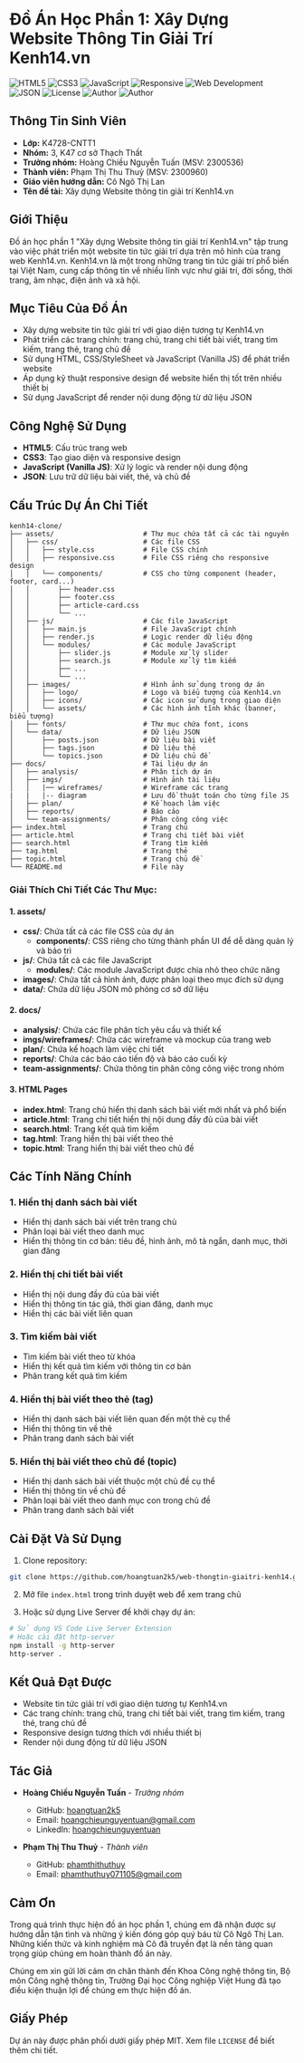 # Đồ Án Học Phần 1: Xây Dựng Website Thông Tin Giải Trí Kenh14.vn

![HTML5](https://img.shields.io/badge/-HTML5-E34F26?style=flat&logo=html5&logoColor=white)
![CSS3](https://img.shields.io/badge/-CSS3-1572B6?style=flat&logo=css3)
![JavaScript](https://img.shields.io/badge/-JavaScript-F7DF1E?style=flat&logo=javascript&logoColor=black)
![Responsive](https://img.shields.io/badge/-Responsive-blue)
![Web Development](https://img.shields.io/badge/-Web%20Development-green)
![JSON](https://img.shields.io/badge/-JSON-lightgrey)
![License](https://img.shields.io/badge/License-MIT-brightgreen)
![Author](https://img.shields.io/badge/Author-Ho%C3%A0ng%20Chi%E1%BB%81u%20Nguy%E1%BB%85n%20Tu%E1%BA%A5n-blueviolet)
![Author](https://img.shields.io/badge/Author-Ph%E1%BA%A1m%20Th%E1%BB%8B%20Thu%20Thu%E1%BB%B7-pink)


## Thông Tin Sinh Viên
- **Lớp:** K4728-CNTT1
- **Nhóm:** 3, K47 cơ sở Thạch Thất
- **Trưởng nhóm:** Hoàng Chiều Nguyễn Tuấn (MSV: 2300536)
- **Thành viên:** Phạm Thị Thu Thuỷ (MSV: 2300960)
- **Giáo viên hướng dẫn:** Cô Ngô Thị Lan
- **Tên đề tài:** Xây dựng Website thông tin giải trí Kenh14.vn

## Giới Thiệu

Đồ án học phần 1 "Xây dựng Website thông tin giải trí Kenh14.vn" tập trung vào việc phát triển một website tin tức giải trí dựa trên mô hình của trang web Kenh14.vn. Kenh14.vn là một trong những trang tin tức giải trí phổ biến tại Việt Nam, cung cấp thông tin về nhiều lĩnh vực như giải trí, đời sống, thời trang, âm nhạc, điện ảnh và xã hội.

## Mục Tiêu Của Đồ Án

- Xây dựng website tin tức giải trí với giao diện tương tự Kenh14.vn
- Phát triển các trang chính: trang chủ, trang chi tiết bài viết, trang tìm kiếm, trang thẻ, trang chủ đề
- Sử dụng HTML, CSS/StyleSheet và JavaScript (Vanilla JS) để phát triển website
- Áp dụng kỹ thuật responsive design để website hiển thị tốt trên nhiều thiết bị
- Sử dụng JavaScript để render nội dung động từ dữ liệu JSON

## Công Nghệ Sử Dụng

- **HTML5**: Cấu trúc trang web
- **CSS3**: Tạo giao diện và responsive design
- **JavaScript (Vanilla JS)**: Xử lý logic và render nội dung động
- **JSON**: Lưu trữ dữ liệu bài viết, thẻ, và chủ đề

## Cấu Trúc Dự Án Chi Tiết

```
kenh14-clone/
├── assets/                      # Thư mục chứa tất cả các tài nguyên
│   ├── css/                     # Các file CSS
│   │   ├── style.css            # File CSS chính
│   │   ├── responsive.css       # File CSS riêng cho responsive design
│   │   └── components/          # CSS cho từng component (header, footer, card...)
│   │       ├── header.css
│   │       ├── footer.css
│   │       ├── article-card.css
│   │       └── ...
│   ├── js/                      # Các file JavaScript
│   │   ├── main.js              # File JavaScript chính
│   │   ├── render.js            # Logic render dữ liệu động
│   │   └── modules/             # Các module JavaScript
│   │       ├── slider.js        # Module xử lý slider
│   │       ├── search.js        # Module xử lý tìm kiếm
│   │       ├── ...
│   │       └── ...
│   ├── images/                  # Hình ảnh sử dụng trong dự án
│   │   ├── logo/                # Logo và biểu tượng của Kenh14.vn
│   │   ├── icons/               # Các icon sử dụng trong giao diện
│   │   └── assets/              # Các hình ảnh tĩnh khác (banner, biểu tượng)
│   ├── fonts/                   # Thư mục chứa font, icons
│   └── data/                    # Dữ liệu JSON
│       ├── posts.json           # Dữ liệu bài viết
│       ├── tags.json            # Dữ liệu thẻ
│       └── topics.json          # Dữ liệu chủ đề
├── docs/                        # Tài liệu dự án
│   ├── analysis/                # Phân tích dự án
│   ├── imgs/                    # Hình ảnh tài liệu
│   │   |── wireframes/          # Wireframe các trang
|   |   |-- diagram              # Lưu đồ thuật toán cho từng file JS
│   ├── plan/                    # Kế hoạch làm việc
│   ├── reports/                 # Báo cáo
│   └── team-assignments/        # Phân công công việc
├── index.html                   # Trang chủ
├── article.html                 # Trang chi tiết bài viết
├── search.html                  # Trang tìm kiếm
├── tag.html                     # Trang thẻ
├── topic.html                   # Trang chủ đề
└── README.md                    # File này
```

### Giải Thích Chi Tiết Các Thư Mục:

#### 1. assets/
- **css/**: Chứa tất cả các file CSS của dự án
  - **components/**: CSS riêng cho từng thành phần UI để dễ dàng quản lý và bảo trì
- **js/**: Chứa tất cả các file JavaScript
  - **modules/**: Các module JavaScript được chia nhỏ theo chức năng
- **images/**: Chứa tất cả hình ảnh, được phân loại theo mục đích sử dụng
- **data/**: Chứa dữ liệu JSON mô phỏng cơ sở dữ liệu

#### 2. docs/
- **analysis/**: Chứa các file phân tích yêu cầu và thiết kế
- **imgs/wireframes/**: Chứa các wireframe và mockup của trang web
- **plan/**: Chứa kế hoạch làm việc chi tiết
- **reports/**: Chứa các báo cáo tiến độ và báo cáo cuối kỳ
- **team-assignments/**: Chứa thông tin phân công công việc trong nhóm

#### 3. HTML Pages
- **index.html**: Trang chủ hiển thị danh sách bài viết mới nhất và phổ biến
- **article.html**: Trang chi tiết hiển thị nội dung đầy đủ của bài viết
- **search.html**: Trang kết quả tìm kiếm
- **tag.html**: Trang hiển thị bài viết theo thẻ
- **topic.html**: Trang hiển thị bài viết theo chủ đề

## Các Tính Năng Chính

### 1. Hiển thị danh sách bài viết
- Hiển thị danh sách bài viết trên trang chủ
- Phân loại bài viết theo danh mục
- Hiển thị thông tin cơ bản: tiêu đề, hình ảnh, mô tả ngắn, danh mục, thời gian đăng

### 2. Hiển thị chi tiết bài viết
- Hiển thị nội dung đầy đủ của bài viết
- Hiển thị thông tin tác giả, thời gian đăng, danh mục
- Hiển thị các bài viết liên quan

### 3. Tìm kiếm bài viết
- Tìm kiếm bài viết theo từ khóa
- Hiển thị kết quả tìm kiếm với thông tin cơ bản
- Phân trang kết quả tìm kiếm

### 4. Hiển thị bài viết theo thẻ (tag)
- Hiển thị danh sách bài viết liên quan đến một thẻ cụ thể
- Hiển thị thông tin về thẻ
- Phân trang danh sách bài viết

### 5. Hiển thị bài viết theo chủ đề (topic)
- Hiển thị danh sách bài viết thuộc một chủ đề cụ thể
- Hiển thị thông tin về chủ đề
- Phân loại bài viết theo danh mục con trong chủ đề
- Phân trang danh sách bài viết

## Cài Đặt Và Sử Dụng

1. Clone repository:
```bash
git clone https://github.com/hoangtuan2k5/web-thongtin-giaitri-kenh14.git
```

2. Mở file `index.html` trong trình duyệt web để xem trang chủ

3. Hoặc sử dụng Live Server để khởi chạy dự án:
```bash
# Sử dụng VS Code Live Server Extension
# Hoặc cài đặt http-server
npm install -g http-server
http-server .
```

## Kết Quả Đạt Được

- Website tin tức giải trí với giao diện tương tự Kenh14.vn
- Các trang chính: trang chủ, trang chi tiết bài viết, trang tìm kiếm, trang thẻ, trang chủ đề
- Responsive design tương thích với nhiều thiết bị
- Render nội dung động từ dữ liệu JSON

## Tác Giả

- **Hoàng Chiều Nguyễn Tuấn** - *Trưởng nhóm*
  - GitHub: [hoangtuan2k5](https://github.com/hoangtuan2k5)
  - Email: hoangchieunguyentuan@gmail.com
  - LinkedIn: [hoangchieunguyentuan](https://www.linkedin.com/in/hoangchieunguyentuan/)

- **Phạm Thị Thu Thuỷ** - *Thành viên*
  - GitHub: [phamthithuthuy](https://github.com/phamthithuthuy)
  - Email: phamthuthuy071105@gmail.com

## Cảm Ơn

Trong quá trình thực hiện đồ án học phần 1, chúng em đã nhận được sự hướng dẫn tận tình và những ý kiến đóng góp quý báu từ Cô Ngô Thị Lan. Những kiến thức và kinh nghiệm mà Cô đã truyền đạt là nền tảng quan trọng giúp chúng em hoàn thành đồ án này.

Chúng em xin gửi lời cảm ơn chân thành đến Khoa Công nghệ thông tin, Bộ môn Công nghệ thông tin, Trường Đại học Công nghiệp Việt Hung đã tạo điều kiện thuận lợi để chúng em thực hiện đồ án.

## Giấy Phép

Dự án này được phân phối dưới giấy phép MIT. Xem file `LICENSE` để biết thêm chi tiết.
